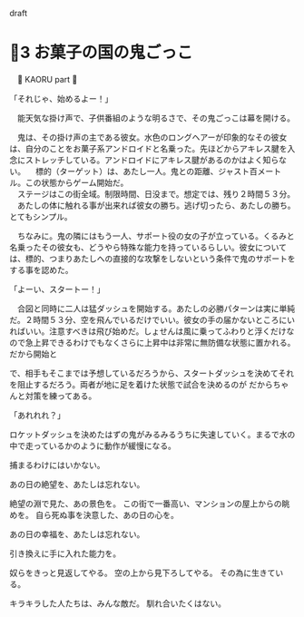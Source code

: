 ﻿draft
# 🍨3 お菓子の国の鬼ごっこ

　🍨 KAORU part 🍨

「それじゃ、始めるよー！」

　能天気な掛け声で、子供番組のような明るさで、その鬼ごっこは幕を開ける。

　鬼は、その掛け声の主である彼女。水色のロングヘアーが印象的なその彼女は、自分のことをお菓子系アンドロイドと名乗った。先ほどからアキレス腱を入念にストレッチしている。アンドロイドにアキレス腱があるのかはよく知らない。
　標的（ターゲット）は、あたし一人。鬼との距離、ジャスト百メートル。この状態からゲーム開始だ。  
　ステージはこの街全域。制限時間、日没まで。想定では、残り２時間５３分。  
　あたしの体に触れる事が出来れば彼女の勝ち。逃げ切ったら、あたしの勝ち。とてもシンプル。

　ちなみに。鬼の隣にはもう一人、サポート役の女の子が立っている。くるみと名乗ったその彼女も、どうやら特殊な能力を持っているらしい。彼女については、標的、つまりあたしへの直接的な攻撃をしないという条件で鬼のサポートをする事を認めた。


「よーい、スタートー！」

　合図と同時に二人は猛ダッシュを開始する。あたしの必勝パターンは実に単純だ。２時間５３分、空を飛んでいるだけでいい。彼女の手の届かないところにいればいい。注意すべきは飛び始めだ。しょせんは風に乗ってふわりと浮くだけなので急上昇できるわけでもなくさらに上昇中は非常に無防備な状態に置かれる。だから開始と

で、相手もそこまでは予想しているだろうから、スタートダッシュを決めてそれを阻止するだろう。両者が地に足を着けた状態で試合を決めるのが
だからちゃんと対策を練ってある。

「あれれれ？」

ロケットダッシュを決めたはずの鬼がみるみるうちに失速していく。まるで水の中で走っているかのように動作が緩慢になる。



捕まるわけにはいかない。

あの日の絶望を、あたしは忘れない。

絶望の淵で見た、あの景色を。
この街で一番高い、マンションの屋上からの眺めを。
自ら死ぬ事を決意した、あの日の心を。

あの日の幸福を、あたしは忘れない。

引き換えに手に入れた能力を。


奴らをきっと見返してやる。
空の上から見下ろしてやる。
その為に生きている。

キラキラした人たちは、みんな敵だ。
馴れ合いたくはない。
